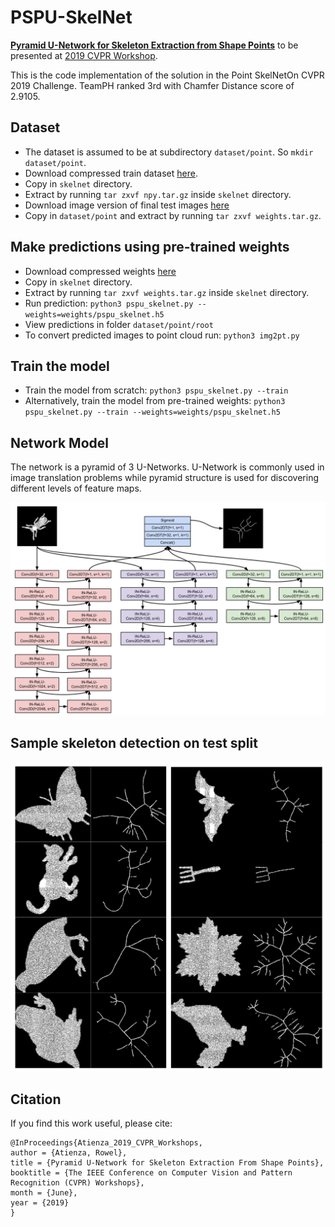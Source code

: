 # PSPU-SkelNet
**[Pyramid U-Network for Skeleton Extraction from Shape Points](http://openaccess.thecvf.com/content_CVPRW_2019/papers/SkelNetOn/Atienza_Pyramid_U-Network_for_Skeleton_Extraction_From_Shape_Points_CVPRW_2019_paper.pdf)** to be presented at [2019 CVPR Workshop](http://ubee.enseeiht.fr/skelneton/index.html).

This is the code implementation of the solution in the Point SkelNetOn CVPR 2019 Challenge. TeamPH ranked 3rd with Chamfer Distance score of 2.9105.

## Dataset
- The dataset is assumed to be at subdirectory `dataset/point`. So `mkdir dataset/point`.
- Download compressed train dataset [here](https://drive.google.com/file/d/1XbhSn7mQ-ziuOUi-1rq3vIIF1FNgsaQH/view?usp=sharing). 
- Copy in `skelnet` directory.
- Extract by running `tar zxvf npy.tar.gz` inside `skelnet` directory.
- Download image version of final test images [here](https://drive.google.com/file/d/1Q6NMO1nqHNHl-jF-O8GJbFuN9QQ3c0_R/view?usp=sharing)
- Copy in `dataset/point` and extract by running `tar zxvf weights.tar.gz`.

## Make predictions using pre-trained weights
- Download compressed weights [here](https://drive.google.com/file/d/1wF9UsTmjmxBb2El_CNpWoVn1R_zua2L0/view?usp=sharing)
- Copy in `skelnet` directory.
- Extract by running `tar zxvf weights.tar.gz` inside `skelnet` directory.
- Run prediction: `python3 pspu_skelnet.py --weights=weights/pspu_skelnet.h5`
- View predictions in folder `dataset/point/root`
- To convert predicted images to point cloud run: `python3 img2pt.py`

## Train the model
- Train the model from scratch: `python3 pspu_skelnet.py --train`
- Alternatively, train the model from pre-trained weights: `python3 pspu_skelnet.py --train --weights=weights/pspu_skelnet.h5`


## Network Model
The network is a pyramid of 3 U-Networks. U-Network is commonly used in image translation problems while pyramid structure is used for discovering different levels of feature maps.

![PSPU-SkelNet](images/pspunet.png)

## Sample skeleton detection on test split
![Sample Prediction](images/test_imgs.png)

## Citation
If you find this work useful, please cite:

```
@InProceedings{Atienza_2019_CVPR_Workshops,
author = {Atienza, Rowel},
title = {Pyramid U-Network for Skeleton Extraction From Shape Points},
booktitle = {The IEEE Conference on Computer Vision and Pattern Recognition (CVPR) Workshops},
month = {June},
year = {2019}
}
```
